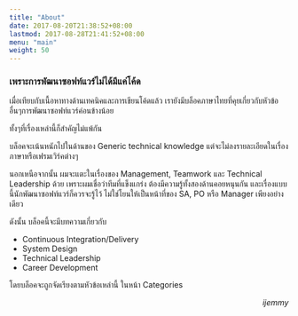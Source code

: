 ```yaml
---
title: "About"
date: 2017-08-20T21:38:52+08:00
lastmod: 2017-08-28T21:41:52+08:00
menu: "main"
weight: 50
---
```


### เพราะการพัฒนาซอฟท์แวร์ไม่ได้มีแค่โค้ด

เมื่อเทียบกับเนื้อหาทางด้านเทคนิคและการเขียนโค้ดแล้ว เรายังมีบล็อคภาษาไทยที่คุยเกี่ยวกับหัวข้ออื่นๆการพัฒนาซอฟท์แวร์ค่อนข้างน้อย

ทั้งๆที่เรื่องเหล่านี้ก็สำคัญไม่แพ้กัน

บล็อคจะเน้นหนักไปในด้านของ Generic technical knowledge แต่จะไม่ลงรายละเอียดในเรื่องภาษาหรือเฟรมเวิร์คต่างๆ

นอกเหนือจากนั้น ผมจะแตะในเรื่องของ Management, Teamwork และ Technical Leadership ด้วย เพราะผมเชื่อว่าทีมที่แข็งแกร่ง ต้องมีความรู้ทั้งสองด้านคอยหนุนกัน และเรื่องแบบนี้นักพัฒนาซอฟท์แวร์ก็ควรจะรู้ไว้ ไม่ใช่โยนให้เป็นหน้าที่ของ SA, PO หรือ Manager เพียงอย่างเดียว

ดังนั้น บล็อคนี้จะมีบทความเกี่ยวกับ

* Continuous Integration/Delivery
* System Design
* Technical Leadership
* Career Development

โดยบล็อคจะถูกจัดเรียงตามหัวข้อเหล่านี้ ในหน้า Categories




*<div style="text-align: right"> ijemmy </div>*
